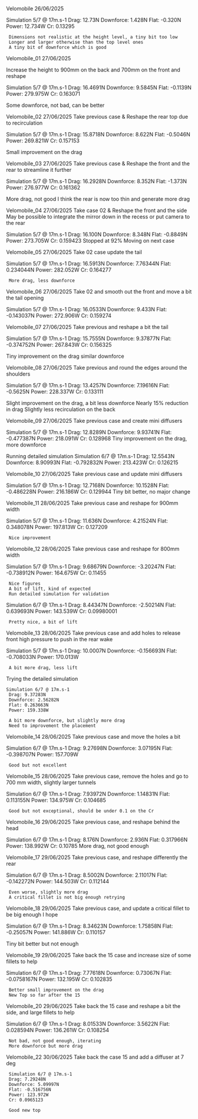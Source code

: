 Velomobile 26/06/2025

 Simulation 5/7 @ 17m.s-1
     Drag: 12.73N
     Downforce: 1.428N
     Flat: -0.320N
     Power: 12.734W
     Cr: 0.13295

     Dimensions not realistic at the height level, a tiny bit too low 
     Longer and larger otherwise than the top level ones
     A tiny bit of downforce which is good

Velomobile_01 27/06/2025

  Increase the height to 900mm on the back and 700mm on the front and reshape

  Simulation 5/7 @ 17m.s-1
     Drag: 16.4691N
     Downforce: 9.5845N
     Flat: -0.1139N
     Power: 279.975W
     Cr: 0.163071

  Some downforce, not bad, can be better

Velomobile_02 27/06/2025
  Take previous case & Reshape the rear top due to recirculation

  Simulation 5/7 @ 17m.s-1
     Drag: 15.8718N
     Downforce: 8.622N
     Flat: -0.5046N
     Power: 269.821W
     Cr: 0.157153

   Small improvement on the drag

Velomobile_03 27/06/2025
  Take previous case & Reshape the front and the rear to streamline it further

  Simulation 5/7 @ 17m.s-1
     Drag: 16.2928N
     Downforce: 8.352N
     Flat: -1.373N
     Power: 276.977W
     Cr: 0.161362

  More drag, not good
  I think the rear is now too thin and generate more drag


Velomobile_04 27/06/2025
  Take case 02 & Reshape the front and the side
  May be possible to integrate the mirror down in the recess or put camera to the rear

  Simulation 5/7 @ 17m.s-1
     Drag: 16.100N
     Downforce: 8.348N
     Flat: -0.8849N
     Power: 273.705W
     Cr: 0.159423
     Stopped at 92%
     Moving on next case


Velomobile_05 27/06/2025
  Take 02  case update the tail

Simulation 5/7 @ 17m.s-1
     Drag: 16.5913N
     Downforce: 7.76344N
     Flat: 0.234044N
     Power: 282.052W
     Cr: 0.164277

     More drag, less downforce


Velomobile_06 27/06/2025
  Take 02 and smooth out the front and move a bit the tail opening

Simulation 5/7 @ 17m.s-1
     Drag: 16.0533N
     Downforce: 9.433N
     Flat: -0.143037N
     Power: 272.906W
     Cr: 0.159274

Velomobile_07 27/06/2025
  Take previous and reshape a bit the tail

Simulation 5/7 @ 17m.s-1
     Drag: 15.7555N
     Downforce: 9.37877N
     Flat: -0.374752N
     Power: 267.843W
     Cr: 0.156325

Tiny improvement on the drag similar downforce

Velomobile_08 27/06/2025
  Take previous and round the edges around the shoulders

Simulation 5/7 @ 17m.s-1
     Drag: 13.4257N
     Downforce: 7.19616N
     Flat: -0.5625N
     Power: 228.337W
     Cr: 0.133111

Slight improvement on the drag, a bit less downforce
Nearly 15% reduction in drag
Slightly less recirculation on the back


Velomobile_09 27/06/2025
  Take previous case and create mini diffusers

Simulation 5/7 @ 17m.s-1
     Drag: 12.8289N
     Downforce: 9.93741N
     Flat: -0.477387N
     Power: 218.091W
     Cr: 0.128968
Tiny improvement on the drag, more downforce

Running detailed simulation
Simulation 6/7 @ 17m.s-1
     Drag: 12.5543N
     Downforce: 8.90993N
     Flat: -0.792832N
     Power: 213.423W
     Cr: 0.126215

Velomobile_10 27/06/2025
  Take previous case and update mini diffusers

Simulation 5/7 @ 17m.s-1
     Drag: 12.7168N
     Downforce: 10.1528N
     Flat: -0.486228N
     Power: 216.186W
     Cr: 0.129944
     Tiny bit better, no major change

Velomobile_11 28/06/2025
  Take previous case and reshape for 900mm width

Simulation 5/7 @ 17m.s-1
     Drag: 11.636N
     Downforce: 4.21524N
     Flat: 0.348078N
     Power: 197.813W
     Cr: 0.127209

     Nice improvement


Velomobile_12 28/06/2025
  Take previous case and reshape for 800mm width

Simulation 5/7 @ 17m.s-1
     Drag: 9.68679N
     Downforce: -3.20247N
     Flat: -0.738912N
     Power: 164.675W
     Cr: 0.11455

     Nice figures
     A bit of lift, kind of expected
     Run detailed simulation for validation

Simulation 6/7 @ 17m.s-1
     Drag: 8.44347N
     Downforce: -2.50214N
     Flat: 0.639693N
     Power: 143.539W
     Cr: 0.09980001

     Pretty nice, a bit of lift

Velomobile_13 28/06/2025
  Take previous case and add holes to release front high pressure to push in the rear wake

Simulation 5/7 @ 17m.s-1
     Drag: 10.0007N
     Downforce: -0.156693N
     Flat: -0.708033N
     Power: 170.013W

     A bit more drag, less lift

Trying the detailed simulation

    Simulation 6/7 @ 17m.s-1
     Drag: 9.37283N
     Downforce: 2.56282N
     Flat: 0.263663N
     Power: 159.338W

     A bit more downforce, but slightly more drag
     Need to improvement the placement

Velomobile_14 28/06/2025
  Take previous case and move the holes a bit
  
   Simulation 6/7 @ 17m.s-1
     Drag: 9.27698N
     Downforce: 3.07195N
     Flat: -0.398707N
     Power: 157.709W

     Good but not excellent

Velomobile_15 28/06/2025
  Take previous case, remove the holes and go to 700 mm width, slightly larger tunnels
  
   Simulation 6/7 @ 17m.s-1
     Drag: 7.93972N
     Downforce: 1.14831N
     Flat: 0.113155N
     Power: 134.975W
     Cr: 0.104685

     Good but not exceptional, should be under 0.1 on the Cr
     
Velomobile_16 29/06/2025
  Take previous case, and reshape behind the head

   Simulation 6/7 @ 17m.s-1
     Drag: 8.176N
     Downforce: 2.936N
     Flat: 0.317966N
     Power: 138.992W
     Cr: 0.10785
     More drag, not good enough

Velomobile_17 29/06/2025
  Take previous case, and reshape differently the rear

  Simulation 6/7 @ 17m.s-1
     Drag: 8.5002N
     Downforce: 2.11017N
     Flat: -0.142272N
     Power: 144.503W
     Cr: 0.112144

     Even worse, slightly more drag
     A critical fillet is not big enough retrying

Velomobile_18 29/06/2025
  Take previous case, and update a critical fillet to be big enough I hope

   Simulation 6/7 @ 17m.s-1
     Drag: 8.34623N
     Downforce: 1.75858N
     Flat: -0.25057N
     Power: 141.886W
     Cr: 0.110157

  Tiny bit better but not enough
  
Velomobile_19 29/06/2025
  Take back the 15 case and increase size of some fillets to help

 Simulation 6/7 @ 17m.s-1
     Drag: 7.77618N
     Downforce: 0.73067N
     Flat: -0.0758167N
     Power: 132.195W
     Cr: 0.102835

     Better small improvement on the drag
     New Top so far after the 15
  

Velomobile_20 29/06/2025
  Take back the 15 case and reshape a bit the side, and large fillets to help

   Simulation 6/7 @ 17m.s-1
     Drag: 8.01533N
     Downforce: 3.5622N
     Flat: 0.028594N
     Power: 136.261W
     Cr: 0.108254

     Not bad, not good enough, iterating
     More downforce but more drag

Velomobile_22 30/06/2025
  Take back the case 15 and add a diffuser at 7 deg

     
     Simulation 6/7 @ 17m.s-1
     Drag: 7.29248N
     Downforce: 5.09997N
     Flat: -0.516756N
     Power: 123.972W
     Cr: 0.0965123

     Good new top

